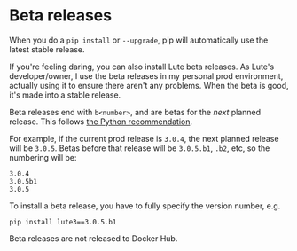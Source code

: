 # Beta releases

When you do a `pip install` or `--upgrade`, pip will automatically use the latest stable release.

If you're feeling daring, you can also install Lute beta releases.  As Lute's developer/owner, I use the beta releases in my personal prod environment, actually using it to ensure there aren't any problems.  When the beta is good, it's made into a stable release.

Beta releases end with `b<number>`, and are betas for the _next_ planned release.  This follows [the Python recommendation](https://packaging.python.org/en/latest/specifications/version-specifiers/#version-specifiers).

For example, if the current prod release is `3.0.4`, the next planned release will be `3.0.5`.  Betas before that release will be `3.0.5.b1`, `.b2`, etc, so the numbering will be:

```
3.0.4
3.0.5b1
3.0.5
```

To install a beta release, you have to fully specify the version number, e.g.

```
pip install lute3==3.0.5.b1
```

Beta releases are not released to Docker Hub.